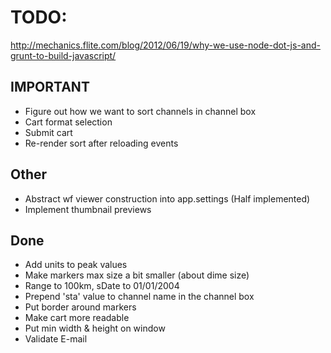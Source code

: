 # TODO:
http://mechanics.flite.com/blog/2012/06/19/why-we-use-node-dot-js-and-grunt-to-build-javascript/

## IMPORTANT
* Figure out how we want to sort channels in channel box
* Cart format selection
* Submit cart
* Re-render sort after reloading events

## Other
* Abstract wf viewer construction into app.settings (Half implemented)
* Implement thumbnail previews

## Done
* Add units to peak values
* Make markers max size a bit smaller (about dime size)
* Range to 100km, sDate to 01/01/2004
* Prepend 'sta' value to channel name in the channel box
* Put border around markers
* Make cart more readable
* Put min width & height on window
* Validate E-mail
